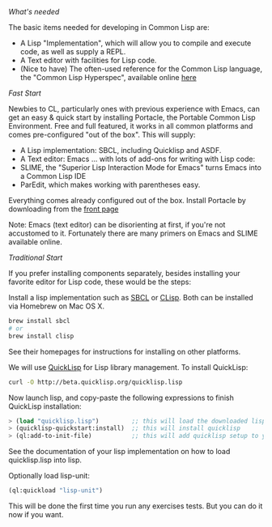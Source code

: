 *What's needed*

The basic items needed for developing in Common Lisp are:

- A Lisp "Implementation", which will allow you to compile and execute code, as well as supply a REPL.
- A Text editor with facilities for Lisp code. 
- (Nice to have) The often-used reference for the Common Lisp language, the "Common Lisp Hyperspec", available online [here](http://www.lispworks.com/documentation/HyperSpec/Front/Contents.htm)

*Fast Start*

Newbies to CL, particularly ones with previous experience with Emacs, can get an easy & quick start by installing Portacle, the Portable Common Lisp Environment. Free and full featured, it works in all common platforms and comes pre-configured "out of the box". This will supply:

- A Lisp implementation: SBCL, including Quicklisp and ASDF.
- A Text editor: Emacs
... with lots of add-ons for writing with Lisp code: 
- SLIME, the "Superior Lisp Interaction Mode for Emacs" turns Emacs into a Common Lisp IDE
- ParEdit, which makes working with parentheses easy. 

Everything comes already configured out of the box. Install Portacle by downloading from the [front page](https://portacle.github.io/)

Note: Emacs (text editor) can be disorienting at first, if you're not accustomed to it. Fortunately there are many primers on Emacs and SLIME available online. 

*Traditional Start*

If you prefer installing components separately, besides installing your favorite editor for Lisp code, these would be the steps:

Install a lisp implementation such as [SBCL](http://www.sbcl.org/)
or [CLisp](http://clisp.org/). Both can be installed via Homebrew on
Mac OS X.

```bash
brew install sbcl
# or
brew install clisp
```

See their homepages for instructions for installing on other
platforms.

We will use [QuickLisp](http://www.quicklisp.org/beta/#installation) for Lisp library management. To install QuickLisp: 

```bash
curl -O http://beta.quicklisp.org/quicklisp.lisp
```

Now launch lisp, and copy-paste the following expressions to finish QuickLisp installation:

```lisp
> (load "quicklisp.lisp")         ;; this will load the downloaded lisp file
> (quicklisp-quickstart:install)  ;; this will install quicklisp
> (ql:add-to-init-file)           ;; this will add quicklisp setup to your init file (recommended)
```

See the documentation of your lisp implementation on how to load quicklisp.lisp into lisp.

Optionally load lisp-unit:

```lisp
(ql:quickload "lisp-unit")
```

This will be done the first time you run any exercises tests. But you
can do it now if you want.

